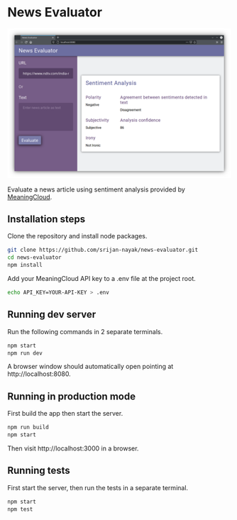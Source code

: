 # News Evaluator

![News Evaluator after fetching sentiment analysis for a news URL](screenshot.png)

Evaluate a news article using sentiment analysis provided by [MeaningCloud](https://www.meaningcloud.com/developer/sentiment-analysis/doc/2.1/examples).

## Installation steps

Clone the repository and install node packages.

```bash
git clone https://github.com/srijan-nayak/news-evaluator.git
cd news-evaluator
npm install
```

Add your MeaningCloud API key to a .env file at the project root.

```bash
echo API_KEY=YOUR-API-KEY > .env
```

## Running dev server

Run the following commands in 2 separate terminals.

````bash
npm start
npm run dev
````

A browser window should automatically open pointing at http://localhost:8080.

## Running in production mode

First build the app then start the server.

```bash
npm run build
npm start
```
Then visit http://localhost:3000 in a browser.

## Running tests

First start the server, then run the tests in a separate terminal.

```bash
npm start
npm test
```